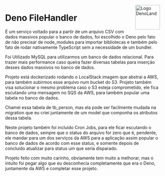 <img
  src="https://upload.wikimedia.org/wikipedia/commons/thumb/8/84/Deno.svg/120px-Deno.svg.png"
  style="float: right; vertical-align: top; width:5rem; height:5rem;"
  alt="Logo DenoLand"
/>

# Deno FileHandler
É um serviço voltado para a partir de um arquivo CSV com dados massivos popular o banco de dados, foi escolhido o Deno pelo fato de não precisar de node_modules para importar bibliotecas e também pelo fato de rodar nativamente TypeScript sem a necessidade de um bundler.

Foi Utilizado MySQL para utilizarmos um banco de dados relacional. Para trazer mais performance caso queira fazer diversas tabelas para inserção desses dados massivos no banco de dados.

Projeto está dockerizado rodando o LocalStack imagem que abstrai a AWS, para também subirmos esse arquivo num bucket do S3.
Projeto também visa solucionar o mesmo problema caso o S3 esteja comprometido, ele fica escutando uma mensagem no SQS da AWS, para também popular uma tabela no banco de dados.

Chamei essa tabela de tb_person, mas ela pode ser facilmente mudada na migration que eu criei juntamente de um model que componha os atributos dessa tabela.

Neste projeto também foi incluido Cron Jobs, para ele ficar escutando o banco de dados, sempre que o status do arquivo for zero que é, pendente, ele mandar para um dos serviços da AWS para a aplicação assim popular o banco de dados de acordo com esse status, e somente depois de concluido atualizar para status um que seria disparado.

Projeto feito com muito carinho, obviamente tem muito a melhorar, mas o intuito foi pegar algo que eu desconhecia completamente que era o Deno, juntamente da AWS e completar esse projeto.